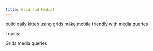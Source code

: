 ```yaml
---
title: Grid and Media!
---
```


build daily kitteh using grids
make mobile friendly with media queries

Topics:

Grids
media queries
